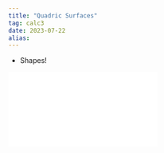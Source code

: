 ```yaml
---
title: "Quadric Surfaces"
tag: calc3
date: 2023-07-22
alias:
---
```


- Shapes!

![quadric_surfaces](Calculus/attachments/quadric_surfaces.pdf)